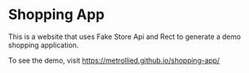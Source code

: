 # Shopping App

This is a website that uses Fake Store Api and Rect to generate a demo shopping application.

To see the demo, visit https://metrollied.github.io/shopping-app/
